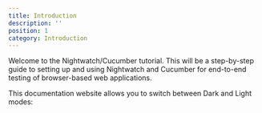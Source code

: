 ```yaml
---
title: Introduction
description: ''
position: 1
category: Introduction
---
```


Welcome to the Nightwatch/Cucumber tutorial. This will be a step-by-step guide to setting up and using Nightwatch and Cucumber for end-to-end testing of browser-based web applications.

This documentation website allows you to switch between Dark and Light modes:&nbsp;<app-color-switcher class="inline-flex ml-2"></app-color-switcher>